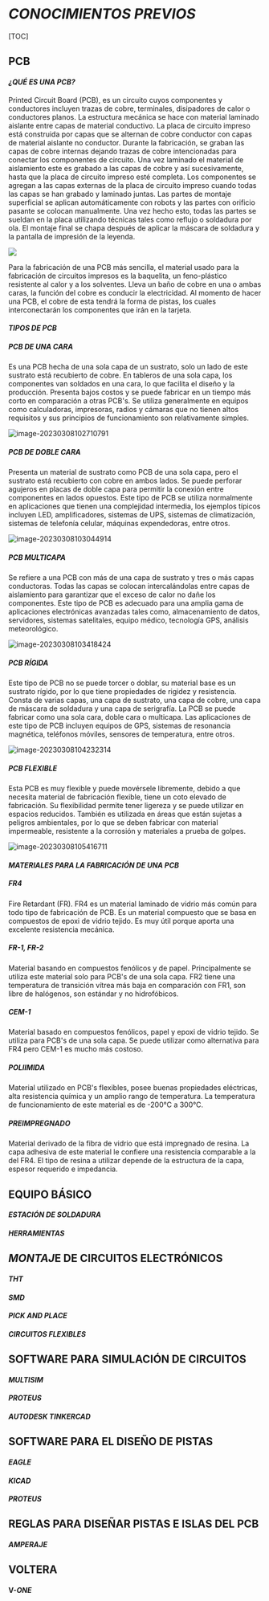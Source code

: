 # ***CONOCIMIENTOS PREVIOS***



[TOC]



## **PCB**



#### ***¿QUÉ ES UNA PCB?***

Printed Circuit Board (PCB), es un circuito cuyos componentes y conductores incluyen trazas de cobre, terminales, disipadores de calor o conductores planos. La estructura mecánica se hace con material laminado aislante entre capas de material conductivo. La placa de circuito impreso está construida por capas que se alternan de cobre conductor con capas de material aislante no conductor. Durante la fabricación, se graban las capas de cobre internas dejando trazas de cobre intencionadas para conectar los componentes de circuito. Una vez laminado el material de aislamiento este es grabado a las capas de cobre y así sucesivamente, hasta que la placa de circuito impreso esté completa. Los componentes se agregan a las capas externas de la placa de circuito impreso cuando todas las capas se han grabado y laminado juntas. Las partes de montaje superficial se aplican automáticamente con robots y las partes con orificio pasante se colocan manualmente. Una vez hecho esto, todas las partes se sueldan en la placa utilizando técnicas tales como reflujo o soldadura por ola. El montaje final se chapa después de aplicar la máscara de soldadura y la pantalla de impresión de la leyenda.

![](C:\Users\bycri\Downloads\PCB.png)

Para la fabricación de una PCB más sencilla, el material usado para la fabricación de circuitos impresos es la baquelita, un feno-plástico resistente al calor y a los solventes. Lleva un baño de cobre en una o ambas caras, la función del cobre es conducir la electricidad. Al momento de hacer una PCB, el cobre de esta tendrá la forma de pistas, los cuales interconectarán los componentes que irán en la tarjeta.

#### ***TIPOS DE PCB***

##### PCB DE UNA CARA

Es una PCB hecha de una sola capa de un sustrato, solo un lado de este sustrato está recubierto de cobre. En tableros de una sola capa, los componentes van soldados en una cara, lo que facilita el diseño y la producción. Presenta bajos costos y se puede fabricar en un tiempo más corto en comparación a otras PCB's. Se utiliza generalmente en equipos como calculadoras, impresoras, radios y cámaras que no tienen altos requisitos y sus principios de funcionamiento son relativamente simples.

![image-20230308102710791](C:\Users\bycri\AppData\Roaming\Typora\typora-user-images\image-20230308102710791.png)

##### PCB DE DOBLE CARA

Presenta un material de sustrato como PCB de una sola capa, pero el sustrato está recubierto con cobre en ambos lados. Se puede perforar agujeros en placas de doble capa para permitir la conexión entre componentes en lados opuestos. Este tipo de PCB se utiliza normalmente en aplicaciones que tienen una complejidad intermedia, los ejemplos típicos incluyen LED, amplificadores, sistemas de UPS, sistemas de climatización, sistemas de telefonía celular, máquinas expendedoras, entre otros.

![image-20230308103044914](C:\Users\bycri\AppData\Roaming\Typora\typora-user-images\image-20230308103044914.png)

##### PCB MULTICAPA

Se refiere a una PCB con más de una capa de sustrato y tres o más capas conductoras. Todas las capas se colocan intercalándolas entre capas de aislamiento para garantizar que el exceso de calor no dañe los componentes. Este tipo de PCB es adecuado para una amplia gama de aplicaciones electrónicas avanzadas tales como, almacenamiento de datos, servidores, sistemas satelitales, equipo médico, tecnología GPS, análisis meteorológico.

![image-20230308103418424](C:\Users\bycri\AppData\Roaming\Typora\typora-user-images\image-20230308103418424.png)

##### PCB RÍGIDA

Este tipo de PCB no se puede torcer o doblar, su material base es un sustrato rígido, por lo que tiene propiedades de rigidez y resistencia. Consta de varias capas, una capa de sustrato, una capa de cobre, una capa de máscara de soldadura y una capa de serigrafía. La PCB se puede fabricar como una sola cara, doble cara o multicapa. Las aplicaciones de este tipo de PCB incluyen equipos de GPS, sistemas de resonancia magnética, teléfonos móviles, sensores de temperatura, entre otros.

![image-20230308104232314](C:\Users\bycri\AppData\Roaming\Typora\typora-user-images\image-20230308104232314.png)

##### PCB FLEXIBLE

Esta PCB es muy flexible y puede movérsele libremente, debido a que necesita material de fabricación flexible, tiene un coto elevado de fabricación. Su flexibilidad permite tener ligereza y se puede utilizar en espacios reducidos. También es utilizada en áreas que están sujetas a peligros ambientales, por lo que se deben fabricar con material impermeable, resistente a la corrosión y materiales a prueba de golpes.

![image-20230308105416711](C:\Users\bycri\AppData\Roaming\Typora\typora-user-images\image-20230308105416711.png)

#### ***MATERIALES PARA LA FABRICACIÓN DE UNA PCB***

##### FR4

Fire Retardant (FR). FR4 es un material laminado de vidrio más común para todo tipo de fabricación de PCB. Es un material compuesto que se basa en compuestos de epoxi de vidrio tejido. Es muy útil porque aporta una excelente resistencia mecánica.

##### FR-1, FR-2

Material basando en compuestos fenólicos y de papel. Principalmente se utiliza este material solo para PCB's de una sola capa. FR2 tiene una temperatura de transición vítrea más baja en comparación con FR1, son libre de halógenos, son estándar y no hidrofóbicos.

##### CEM-1

Material basado en compuestos fenólicos, papel y epoxi de vidrio tejido. Se utiliza para PCB's de una sola capa. Se puede utilizar como alternativa para FR4 pero CEM-1 es mucho más costoso.

##### POLIIMIDA

Material utilizado en PCB's flexibles, posee buenas propiedades eléctricas, alta resistencia química y un amplio rango de temperatura. La temperatura de funcionamiento de este material es de -200°C a 300°C.

##### PREIMPREGNADO

Material derivado de la fibra de vidrio que está impregnado de resina. La capa adhesiva de este material le confiere una resistencia comparable a la del FR4. El tipo de resina a utilizar depende de la estructura de la capa, espesor requerido e impedancia.



## **EQUIPO BÁSICO**

#### ***ESTACIÓN DE SOLDADURA***

#### ***HERRAMIENTAS***

## ***MONTAJ*E DE CIRCUITOS ELECTRÓNICOS**

#### ***THT***

#### ***SMD***

#### ***PICK AND PLACE***

#### ***CIRCUITOS FLEXIBLES***

## **SOFTWARE PARA SIMULACIÓN DE CIRCUITOS**

#### ***MULTISIM***

#### ***PROTEUS***

#### ***AUTODESK TINKERCAD***

## **SOFTWARE PARA EL DISEÑO DE PISTAS**

#### ***EAGLE***

#### ***KICAD***

#### ***PROTEUS***

## **REGLAS PARA DISEÑAR PISTAS E ISLAS DEL PCB**

#### ***AMPERAJE***

## **VOLTERA**

#### **V-*ONE***

